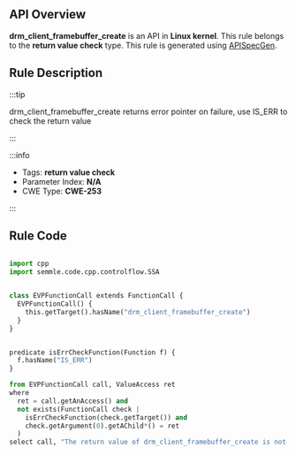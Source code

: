 ---
---


## API Overview
**drm_client_framebuffer_create** is an API in **Linux kernel**. This rule belongs to the **return value check** type. This rule is generated using [APISpecGen](../../tools/APISpecGen).
## Rule Description

:::tip

drm_client_framebuffer_create returns error pointer on failure, use IS_ERR to check the return value

:::

:::info

- Tags: **return value check**
- Parameter Index: **N/A**
- CWE Type: **CWE-253**

:::

## Rule Code
```python

import cpp
import semmle.code.cpp.controlflow.SSA


class EVPFunctionCall extends FunctionCall {
  EVPFunctionCall() {
    this.getTarget().hasName("drm_client_framebuffer_create")
  }
}


predicate isErrCheckFunction(Function f) {
  f.hasName("IS_ERR") 
}

from EVPFunctionCall call, ValueAccess ret
where
  ret = call.getAnAccess() and
  not exists(FunctionCall check |
    isErrCheckFunction(check.getTarget()) and
    check.getArgument(0).getAChild*() = ret
  )
select call, "The return value of drm_client_framebuffer_create is not checked with IS_ERR."
    
```